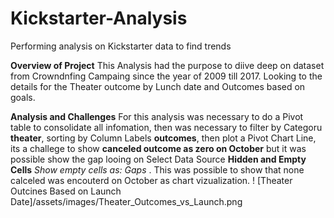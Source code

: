 # Kickstarter-Analysis
Performing analysis on Kickstarter data to find trends

**Overview of Project**
This Analysis had the purpose to diive deep on dataset from Crowndnfing Campaing since the year of 2009 till 2017. Looking to the details for the Theater outcome by Lunch date and Outcomes based on goals.

**Analysis and Challenges**
For this analysis was necessary to do a Pivot table to consolidate all infomation, then was necessary to filter by Categoru **theater**, sorting by Column Labels **outcomes**, then plot a Pivot Chart Line, its a challege to show **canceled outcome as zero on October** but it was possible show the gap looing on Select Data Source **Hidden and Empty Cells**  *Show empty cells as: Gaps* . This was possible to show that none calceled was encouterd on October as chart vizualization. ! [Theater Outcines Based on Launch Date]/assets/images/Theater_Outcomes_vs_Launch.png
